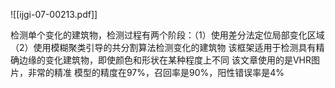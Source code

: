 ![[ijgi-07-00213.pdf]]

检测单个变化的建筑物，检测过程有两个阶段：（1）使用差分法定位局部变化区域 （2）使用模糊聚类引导的共分割算法检测变化的建筑物
该框架适用于检测具有精确边缘的变化建筑物，即使颜色和形状在某种程度上不同
该文章使用的是VHR图片，非常的精准
模型的精度在97%，召回率是90%，阳性错误率是4%